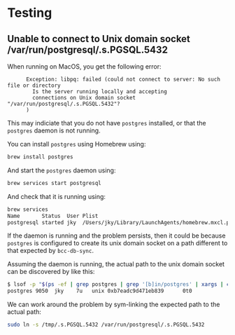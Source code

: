 
# Testing

## Unable to connect to Unix domain socket /var/run/postgresql/.s.PGSQL.5432

When running on MacOS, you get the following error:

```text
      Exception: libpq: failed (could not connect to server: No such file or directory
      	Is the server running locally and accepting
      	connections on Unix domain socket "/var/run/postgresql/.s.PGSQL.5432"?
      )
```

This may indiciate that you do not have `postgres` installed, or that the `postgres`
daemon is not running.

You can install `postgres` using Homebrew using:

```bash
brew install postgres
```

And start the `postgres` daemon using:

```bash
brew services start postgresql
```

And check that it is running using:

```bash
brew services
Name       Status  User Plist
postgresql started jky  /Users/jky/Library/LaunchAgents/homebrew.mxcl.postgresql.plist
```

If the daemon is running and the problem persists, then it could be because `postgres`
is configured to create its unix domain socket on a path different to that expected by
`bcc-db-sync`.

Assuming the daemon is running, the actual path to the unix domain socket can
be discovered by like this:

```bash
$ lsof -p "$(ps -ef | grep postgres | grep '[b]in/postgres' | xargs | cut -d ' ' -f 2)" | grep 5432
postgres 9050  jky    7u   unix 0xb7eadc9d471eb839      0t0                     /tmp/.s.PGSQL.5432
```

We can work around the problem by sym-linking the expected path to the actual path:

```bash
sudo ln -s /tmp/.s.PGSQL.5432 /var/run/postgresql/.s.PGSQL.5432
```
